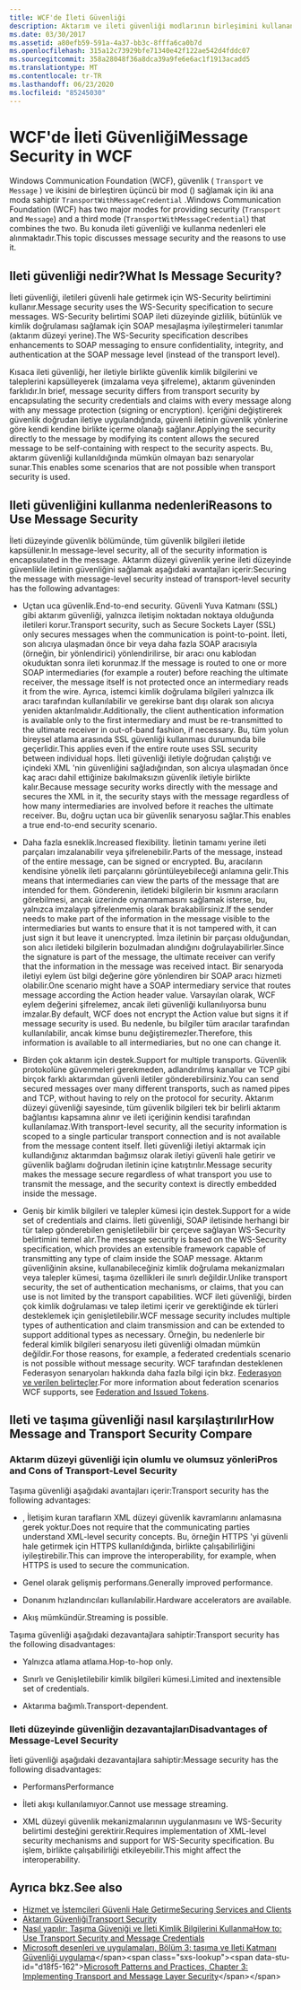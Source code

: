 ```yaml
---
title: WCF'de İleti Güvenliği
description: Aktarım ve ileti güvenliği modlarının birleşimini kullanan bir WCF ileti güvenliği türü TransportWithMessageCredential hakkında bilgi edinin.
ms.date: 03/30/2017
ms.assetid: a80efb59-591a-4a37-bb3c-8fffa6ca0b7d
ms.openlocfilehash: 315a12c73929bfe71340e42f122ae542d4fddc07
ms.sourcegitcommit: 358a28048f36a8dca39a9fe6e6ac1f1913acadd5
ms.translationtype: MT
ms.contentlocale: tr-TR
ms.lasthandoff: 06/23/2020
ms.locfileid: "85245030"
---
```

# <a name="message-security-in-wcf"></a><span data-ttu-id="d18f5-103">WCF'de İleti Güvenliği</span><span class="sxs-lookup"><span data-stu-id="d18f5-103">Message Security in WCF</span></span>

<span data-ttu-id="d18f5-104">Windows Communication Foundation (WCF), güvenlik ( `Transport` ve `Message` ) ve ikisini de birleştiren üçüncü bir mod () sağlamak için iki ana moda sahiptir `TransportWithMessageCredential` .</span><span class="sxs-lookup"><span data-stu-id="d18f5-104">Windows Communication Foundation (WCF) has two major modes for providing security (`Transport` and `Message`) and a third mode (`TransportWithMessageCredential`) that combines the two.</span></span> <span data-ttu-id="d18f5-105">Bu konuda ileti güvenliği ve kullanma nedenleri ele alınmaktadır.</span><span class="sxs-lookup"><span data-stu-id="d18f5-105">This topic discusses message security and the reasons to use it.</span></span>

## <a name="what-is-message-security"></a><span data-ttu-id="d18f5-106">Ileti güvenliği nedir?</span><span class="sxs-lookup"><span data-stu-id="d18f5-106">What Is Message Security?</span></span>

<span data-ttu-id="d18f5-107">İleti güvenliği, iletileri güvenli hale getirmek için WS-Security belirtimini kullanır.</span><span class="sxs-lookup"><span data-stu-id="d18f5-107">Message security uses the WS-Security specification to secure messages.</span></span> <span data-ttu-id="d18f5-108">WS-Security belirtimi SOAP ileti düzeyinde gizlilik, bütünlük ve kimlik doğrulaması sağlamak için SOAP mesajlaşma iyileştirmeleri tanımlar (aktarım düzeyi yerine).</span><span class="sxs-lookup"><span data-stu-id="d18f5-108">The WS-Security specification describes enhancements to SOAP messaging to ensure confidentiality, integrity, and authentication at the SOAP message level (instead of the transport level).</span></span>

<span data-ttu-id="d18f5-109">Kısaca ileti güvenliği, her iletiyle birlikte güvenlik kimlik bilgilerini ve taleplerini kapsülleyerek (imzalama veya şifreleme), aktarım güveninden farklıdır.</span><span class="sxs-lookup"><span data-stu-id="d18f5-109">In brief, message security differs from transport security by encapsulating the security credentials and claims with every message along with any message protection (signing or encryption).</span></span> <span data-ttu-id="d18f5-110">İçeriğini değiştirerek güvenlik doğrudan iletiye uygulandığında, güvenli iletinin güvenlik yönlerine göre kendi kendine birlikte içerme olanağı sağlanır.</span><span class="sxs-lookup"><span data-stu-id="d18f5-110">Applying the security directly to the message by modifying its content allows the secured message to be self-containing with respect to the security aspects.</span></span> <span data-ttu-id="d18f5-111">Bu, aktarım güvenliği kullanıldığında mümkün olmayan bazı senaryolar sunar.</span><span class="sxs-lookup"><span data-stu-id="d18f5-111">This enables some scenarios that are not possible when transport security is used.</span></span>

## <a name="reasons-to-use-message-security"></a><span data-ttu-id="d18f5-112">Ileti güvenliğini kullanma nedenleri</span><span class="sxs-lookup"><span data-stu-id="d18f5-112">Reasons to Use Message Security</span></span>

<span data-ttu-id="d18f5-113">İleti düzeyinde güvenlik bölümünde, tüm güvenlik bilgileri iletide kapsüllenir.</span><span class="sxs-lookup"><span data-stu-id="d18f5-113">In message-level security, all of the security information is encapsulated in the message.</span></span> <span data-ttu-id="d18f5-114">Aktarım düzeyi güvenlik yerine ileti düzeyinde güvenlikle iletinin güvenliğini sağlamak aşağıdaki avantajları içerir:</span><span class="sxs-lookup"><span data-stu-id="d18f5-114">Securing the message with message-level security instead of transport-level security has the following advantages:</span></span>

- <span data-ttu-id="d18f5-115">Uçtan uca güvenlik.</span><span class="sxs-lookup"><span data-stu-id="d18f5-115">End-to-end security.</span></span> <span data-ttu-id="d18f5-116">Güvenli Yuva Katmanı (SSL) gibi aktarım güvenliği, yalnızca iletişim noktadan noktaya olduğunda iletileri korur.</span><span class="sxs-lookup"><span data-stu-id="d18f5-116">Transport security, such as Secure Sockets Layer (SSL) only secures messages when the communication is point-to-point.</span></span> <span data-ttu-id="d18f5-117">İleti, son alıcıya ulaşmadan önce bir veya daha fazla SOAP aracısıyla (örneğin, bir yönlendirici) yönlendirilirse, bir aracı onu kablodan okuduktan sonra ileti korunmaz.</span><span class="sxs-lookup"><span data-stu-id="d18f5-117">If the message is routed to one or more SOAP intermediaries (for example a router) before reaching the ultimate receiver, the message itself is not protected once an intermediary reads it from the wire.</span></span> <span data-ttu-id="d18f5-118">Ayrıca, istemci kimlik doğrulama bilgileri yalnızca ilk aracı tarafından kullanılabilir ve gerekirse bant dışı olarak son alıcıya yeniden aktarılmalıdır.</span><span class="sxs-lookup"><span data-stu-id="d18f5-118">Additionally, the client authentication information is available only to the first intermediary and must be re-transmitted to the ultimate receiver in out-of-band fashion, if necessary.</span></span> <span data-ttu-id="d18f5-119">Bu, tüm yolun bireysel atlama arasında SSL güvenliği kullanması durumunda bile geçerlidir.</span><span class="sxs-lookup"><span data-stu-id="d18f5-119">This applies even if the entire route uses SSL security between individual hops.</span></span> <span data-ttu-id="d18f5-120">İleti güvenliği iletiyle doğrudan çalıştığı ve içindeki XML 'nin güvenliğini sağladığından, son alıcıya ulaşmadan önce kaç aracı dahil ettiğinize bakılmaksızın güvenlik iletiyle birlikte kalır.</span><span class="sxs-lookup"><span data-stu-id="d18f5-120">Because message security works directly with the message and secures the XML in it, the security stays with the message regardless of how many intermediaries are involved before it reaches the ultimate receiver.</span></span> <span data-ttu-id="d18f5-121">Bu, doğru uçtan uca bir güvenlik senaryosu sağlar.</span><span class="sxs-lookup"><span data-stu-id="d18f5-121">This enables a true end-to-end security scenario.</span></span>

- <span data-ttu-id="d18f5-122">Daha fazla esneklik.</span><span class="sxs-lookup"><span data-stu-id="d18f5-122">Increased flexibility.</span></span> <span data-ttu-id="d18f5-123">İletinin tamamı yerine ileti parçaları imzalanabilir veya şifrelenebilir.</span><span class="sxs-lookup"><span data-stu-id="d18f5-123">Parts of the message, instead of the entire message, can be signed or encrypted.</span></span> <span data-ttu-id="d18f5-124">Bu, aracıların kendisine yönelik ileti parçalarını görüntüleyebileceği anlamına gelir.</span><span class="sxs-lookup"><span data-stu-id="d18f5-124">This means that intermediaries can view the parts of the message that are intended for them.</span></span> <span data-ttu-id="d18f5-125">Gönderenin, iletideki bilgilerin bir kısmını aracıların görebilmesi, ancak üzerinde oynanmamasını sağlamak isterse, bu, yalnızca imzalayıp şifrelenmemiş olarak bırakabilirsiniz.</span><span class="sxs-lookup"><span data-stu-id="d18f5-125">If the sender needs to make part of the information in the message visible to the intermediaries but wants to ensure that it is not tampered with, it can just sign it but leave it unencrypted.</span></span> <span data-ttu-id="d18f5-126">İmza iletinin bir parçası olduğundan, son alıcı iletideki bilgilerin bozulmadan alındığını doğrulayabilirler.</span><span class="sxs-lookup"><span data-stu-id="d18f5-126">Since the signature is part of the message, the ultimate receiver can verify that the information in the message was received intact.</span></span> <span data-ttu-id="d18f5-127">Bir senaryoda iletiyi eylem üst bilgi değerine göre yönlendiren bir SOAP aracı hizmeti olabilir.</span><span class="sxs-lookup"><span data-stu-id="d18f5-127">One scenario might have a SOAP intermediary service that routes message according the Action header value.</span></span> <span data-ttu-id="d18f5-128">Varsayılan olarak, WCF eylem değerini şifrelemez, ancak ileti güvenliği kullanılıyorsa bunu imzalar.</span><span class="sxs-lookup"><span data-stu-id="d18f5-128">By default, WCF does not encrypt the Action value but signs it if message security is used.</span></span> <span data-ttu-id="d18f5-129">Bu nedenle, bu bilgiler tüm aracılar tarafından kullanılabilir, ancak kimse bunu değiştiremezler.</span><span class="sxs-lookup"><span data-stu-id="d18f5-129">Therefore, this information is available to all intermediaries, but no one can change it.</span></span>

- <span data-ttu-id="d18f5-130">Birden çok aktarım için destek.</span><span class="sxs-lookup"><span data-stu-id="d18f5-130">Support for multiple transports.</span></span> <span data-ttu-id="d18f5-131">Güvenlik protokolüne güvenmeleri gerekmeden, adlandırılmış kanallar ve TCP gibi birçok farklı aktarımdan güvenli iletiler gönderebilirsiniz.</span><span class="sxs-lookup"><span data-stu-id="d18f5-131">You can send secured messages over many different transports, such as named pipes and TCP, without having to rely on the protocol for security.</span></span> <span data-ttu-id="d18f5-132">Aktarım düzeyi güvenliği sayesinde, tüm güvenlik bilgileri tek bir belirli aktarım bağlantısı kapsamına alınır ve ileti içeriğinin kendisi tarafından kullanılamaz.</span><span class="sxs-lookup"><span data-stu-id="d18f5-132">With transport-level security, all the security information is scoped to a single particular transport connection and is not available from the message content itself.</span></span> <span data-ttu-id="d18f5-133">İleti güvenliği iletiyi aktarmak için kullandığınız aktarımdan bağımsız olarak iletiyi güvenli hale getirir ve güvenlik bağlamı doğrudan iletinin içine katıştırılır.</span><span class="sxs-lookup"><span data-stu-id="d18f5-133">Message security makes the message secure regardless of what transport you use to transmit the message, and the security context is directly embedded inside the message.</span></span>

- <span data-ttu-id="d18f5-134">Geniş bir kimlik bilgileri ve talepler kümesi için destek.</span><span class="sxs-lookup"><span data-stu-id="d18f5-134">Support for a wide set of credentials and claims.</span></span> <span data-ttu-id="d18f5-135">İleti güvenliği, SOAP iletisinde herhangi bir tür talep gönderebilen genişletilebilir bir çerçeve sağlayan WS-Security belirtimini temel alır.</span><span class="sxs-lookup"><span data-stu-id="d18f5-135">The message security is based on the WS-Security specification, which provides an extensible framework capable of transmitting any type of claim inside the SOAP message.</span></span> <span data-ttu-id="d18f5-136">Aktarım güvenliğinin aksine, kullanabileceğiniz kimlik doğrulama mekanizmaları veya talepler kümesi, taşıma özellikleri ile sınırlı değildir.</span><span class="sxs-lookup"><span data-stu-id="d18f5-136">Unlike transport security, the set of authentication mechanisms, or claims, that you can use is not limited by the transport capabilities.</span></span> <span data-ttu-id="d18f5-137">WCF ileti güvenliği, birden çok kimlik doğrulaması ve talep iletimi içerir ve gerektiğinde ek türleri desteklemek için genişletilebilir.</span><span class="sxs-lookup"><span data-stu-id="d18f5-137">WCF message security includes multiple types of authentication and claim transmission and can be extended to support additional types as necessary.</span></span> <span data-ttu-id="d18f5-138">Örneğin, bu nedenlerle bir federal kimlik bilgileri senaryosu ileti güvenliği olmadan mümkün değildir.</span><span class="sxs-lookup"><span data-stu-id="d18f5-138">For those reasons, for example, a federated credentials scenario is not possible without message security.</span></span> <span data-ttu-id="d18f5-139">WCF tarafından desteklenen Federasyon senaryoları hakkında daha fazla bilgi için bkz. [Federasyon ve verilen belirteçler](federation-and-issued-tokens.md).</span><span class="sxs-lookup"><span data-stu-id="d18f5-139">For more information about federation scenarios WCF supports, see [Federation and Issued Tokens](federation-and-issued-tokens.md).</span></span>

## <a name="how-message-and-transport-security-compare"></a><span data-ttu-id="d18f5-140">Ileti ve taşıma güvenliği nasıl karşılaştırılır</span><span class="sxs-lookup"><span data-stu-id="d18f5-140">How Message and Transport Security Compare</span></span>

### <a name="pros-and-cons-of-transport-level-security"></a><span data-ttu-id="d18f5-141">Aktarım düzeyi güvenliği için olumlu ve olumsuz yönleri</span><span class="sxs-lookup"><span data-stu-id="d18f5-141">Pros and Cons of Transport-Level Security</span></span>

<span data-ttu-id="d18f5-142">Taşıma güvenliği aşağıdaki avantajları içerir:</span><span class="sxs-lookup"><span data-stu-id="d18f5-142">Transport security has the following advantages:</span></span>

- <span data-ttu-id="d18f5-143">, İletişim kuran tarafların XML düzeyi güvenlik kavramlarını anlamasına gerek yoktur.</span><span class="sxs-lookup"><span data-stu-id="d18f5-143">Does not require that the communicating parties understand XML-level security concepts.</span></span> <span data-ttu-id="d18f5-144">Bu, örneğin HTTPS 'yi güvenli hale getirmek için HTTPS kullanıldığında, birlikte çalışabilirliğini iyileştirebilir.</span><span class="sxs-lookup"><span data-stu-id="d18f5-144">This can improve the interoperability, for example, when HTTPS is used to secure the communication.</span></span>

- <span data-ttu-id="d18f5-145">Genel olarak gelişmiş performans.</span><span class="sxs-lookup"><span data-stu-id="d18f5-145">Generally improved performance.</span></span>

- <span data-ttu-id="d18f5-146">Donanım hızlandırıcıları kullanılabilir.</span><span class="sxs-lookup"><span data-stu-id="d18f5-146">Hardware accelerators are available.</span></span>

- <span data-ttu-id="d18f5-147">Akış mümkündür.</span><span class="sxs-lookup"><span data-stu-id="d18f5-147">Streaming is possible.</span></span>

 <span data-ttu-id="d18f5-148">Taşıma güvenliği aşağıdaki dezavantajlara sahiptir:</span><span class="sxs-lookup"><span data-stu-id="d18f5-148">Transport security has the following disadvantages:</span></span>

- <span data-ttu-id="d18f5-149">Yalnızca atlama atlama.</span><span class="sxs-lookup"><span data-stu-id="d18f5-149">Hop-to-hop only.</span></span>

- <span data-ttu-id="d18f5-150">Sınırlı ve Genişletilebilir kimlik bilgileri kümesi.</span><span class="sxs-lookup"><span data-stu-id="d18f5-150">Limited and inextensible set of credentials.</span></span>

- <span data-ttu-id="d18f5-151">Aktarıma bağımlı.</span><span class="sxs-lookup"><span data-stu-id="d18f5-151">Transport-dependent.</span></span>

### <a name="disadvantages-of-message-level-security"></a><span data-ttu-id="d18f5-152">Ileti düzeyinde güvenliğin dezavantajları</span><span class="sxs-lookup"><span data-stu-id="d18f5-152">Disadvantages of Message-Level Security</span></span>

<span data-ttu-id="d18f5-153">İleti güvenliği aşağıdaki dezavantajlara sahiptir:</span><span class="sxs-lookup"><span data-stu-id="d18f5-153">Message security has the following disadvantages:</span></span>

- <span data-ttu-id="d18f5-154">Performans</span><span class="sxs-lookup"><span data-stu-id="d18f5-154">Performance</span></span>

- <span data-ttu-id="d18f5-155">İleti akışı kullanılamıyor.</span><span class="sxs-lookup"><span data-stu-id="d18f5-155">Cannot use message streaming.</span></span>

- <span data-ttu-id="d18f5-156">XML düzeyi güvenlik mekanizmalarının uygulanmasını ve WS-Security belirtimi desteğini gerektirir.</span><span class="sxs-lookup"><span data-stu-id="d18f5-156">Requires implementation of XML-level security mechanisms and support for WS-Security specification.</span></span> <span data-ttu-id="d18f5-157">Bu işlem, birlikte çalışabilirliği etkileyebilir.</span><span class="sxs-lookup"><span data-stu-id="d18f5-157">This might affect the interoperability.</span></span>

## <a name="see-also"></a><span data-ttu-id="d18f5-158">Ayrıca bkz.</span><span class="sxs-lookup"><span data-stu-id="d18f5-158">See also</span></span>

- [<span data-ttu-id="d18f5-159">Hizmet ve İstemcileri Güvenli Hale Getirme</span><span class="sxs-lookup"><span data-stu-id="d18f5-159">Securing Services and Clients</span></span>](securing-services-and-clients.md)
- [<span data-ttu-id="d18f5-160">Aktarım Güvenliği</span><span class="sxs-lookup"><span data-stu-id="d18f5-160">Transport Security</span></span>](transport-security.md)
- [<span data-ttu-id="d18f5-161">Nasıl yapılır: Taşıma Güveniği ve İleti Kimlik Bilgilerini Kullanma</span><span class="sxs-lookup"><span data-stu-id="d18f5-161">How to: Use Transport Security and Message Credentials</span></span>](how-to-use-transport-security-and-message-credentials.md)
- <span data-ttu-id="d18f5-162">[Microsoft desenleri ve uygulamaları, Bölüm 3: taşıma ve Ileti Katmanı Güvenliği uygulama](https://docs.microsoft.com/previous-versions/msp-n-p/ff647370(v=pandp.10))</span><span class="sxs-lookup"><span data-stu-id="d18f5-162">[Microsoft Patterns and Practices, Chapter 3: Implementing Transport and Message Layer Security](https://docs.microsoft.com/previous-versions/msp-n-p/ff647370(v=pandp.10))</span></span>
